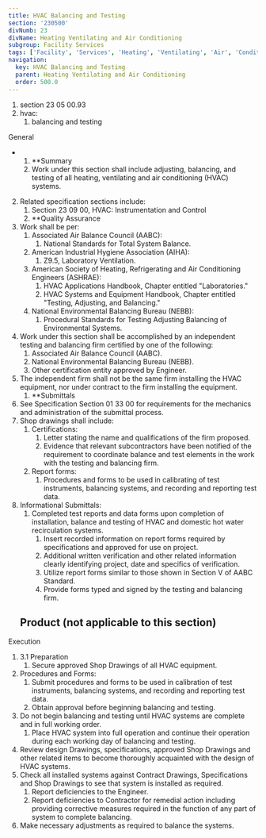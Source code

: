 ```yaml
---
title: HVAC Balancing and Testing
section: '230500'
divNumb: 23
divName: Heating Ventilating and Air Conditioning
subgroup: Facility Services
tags: ['Facility', 'Services', 'Heating', 'Ventilating', 'Air', 'Conditioning', 'HVAC', 'Balancing', 'Testing']
navigation:
  key: HVAC Balancing and Testing
  parent: Heating Ventilating and Air Conditioning
  order: 500.0
---
```


   1. section 23 05 00.93
   1. hvac:
      1. balancing and testing

General

* 
	1. **Summary
   1. Work under this section shall include adjusting, balancing, and testing of all heating, ventilating and air conditioning (HVAC) systems. 
2. Related specification sections include:
	1. Section 23 09 00, HVAC: Instrumentation and Control
	2. **Quality Assurance
3. Work shall be per:
	1. Associated Air Balance Council (AABC):
		1. National Standards for Total System Balance.
	2. American Industrial Hygiene Association (AIHA):
		1. Z9.5, Laboratory Ventilation.
	3. American Society of Heating, Refrigerating and Air Conditioning Engineers (ASHRAE):
		1. HVAC Applications Handbook, Chapter entitled "Laboratories."
		2. HVAC Systems and Equipment Handbook, Chapter entitled "Testing, Adjusting, and Balancing."
	4. National Environmental Balancing Bureau (NEBB):
		1. Procedural Standards for Testing Adjusting Balancing of Environmental Systems.
4. Work under this section shall be accomplished by an independent testing and balancing firm certified by one of the following:
	1. Associated Air Balance Council (AABC).
	2. National Environmental Balancing Bureau (NEBB).
	3. Other certification entity approved by Engineer.
5. The independent firm shall not be the same firm installing the HVAC equipment, nor under contract to the firm installing the equipment. 
	1. **Submittals
6. See Specification Section 01 33 00 for requirements for the mechanics and administration of the submittal process.
7. Shop drawings shall include:
	1. Certifications:
		1. Letter stating the name and qualifications of the firm proposed.
		2. Evidence that relevant subcontractors have been notified of the requirement to coordinate balance and test elements in the work with the testing and balancing firm.
	2. Report forms:
		1. Procedures and forms to be used in calibrating of test instruments, balancing systems, and recording and reporting test data.
8. Informational Submittals:
	1. Completed test reports and data forms upon completion of installation, balance and testing of HVAC and domestic hot water recirculation systems.
		1. Insert recorded information on report forms required by specifications and approved for use on project.
		2. Additional written verification and other related information clearly identifying project, date and specifics of verification.
		3. Utilize report forms similar to those shown in Section V of AABC Standard.
		4. Provide forms typed and signed by the testing and balancing firm.
   ## Product (not applicable to this section)

Execution
1. 3.1 Preparation
   1. Secure approved Shop Drawings of all HVAC equipment.
2. Procedures and Forms:
	1. Submit procedures and forms to be used in calibration of test instruments, balancing systems, and recording and reporting test data.
	2. Obtain approval before beginning balancing and testing.
3. Do not begin balancing and testing until HVAC systems are complete and in full working order.
	1. Place HVAC system into full operation and continue their operation during each working day of balancing and testing.
4. Review design Drawings, specifications, approved Shop Drawings and other related items to become thoroughly acquainted with the design of HVAC systems.
5. Check all installed systems against Contract Drawings, Specifications and Shop Drawings to see that system is installed as required.
	1. Report deficiencies to the Engineer.
	2. Report deficiencies to Contractor for remedial action including providing corrective measures required in the function of any part of system to complete balancing.
6. Make necessary adjustments as required to balance the systems.

